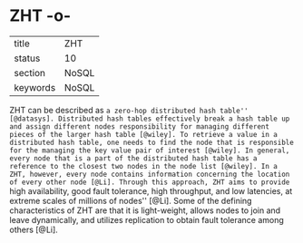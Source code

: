 # ZHT -o-


|          |         |
| -------- | ------- |
| title    | ZHT     | 
| status   | 10      |
| section  | NoSQL   |
| keywords | NoSQL   |



ZHT can be described as `` a zero-hop distributed hash
table'' [@datasys]. Distributed hash tables effectively break a
hash table up and assign different nodes responsibility for managing
different pieces of the larger hash table [@wiley]. To retrieve a
value in a distributed hash table, one needs to find the node that is
responsible for the managing the key value pair of
interest [@wiley]. In general, every node that is a part of the
distributed hash table has a reference to the closest two nodes in the
node list [@wiley]. In a ZHT, however, every node contains
information concerning the location of every other
node [@Li]. Through this approach, ZHT aims to provide `` high
availability, good fault tolerance, high throughput, and low
latencies, at extreme scales of millions of nodes'' [@Li].  Some
of the defining characteristics of ZHT are that it is light-weight,
allows nodes to join and leave dynamically, and utilizes replication
to obtain fault tolerance among others [@Li].


     
